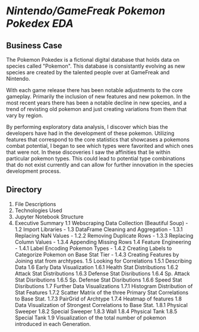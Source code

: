 

# *Nintendo/GameFreak Pokemon Pokedex EDA*

## Business Case 

The Pokemon Pokedex is a fictional digital database that holds data on species called "Pokemon".
This database is consistantly evolving as new species are created by the talented people over at GameFreak and Nintendo.

With each game release there has been notable adjustments to the core gameplay. Primarily the inclusion of new features and new pokemon. In the most recent years there has been a notable decline in new species, and a trend of revisting old pokemon and just creating variations from them that vary by region.

By performing exploratory data analysis, I discover which bias the developers have had in the development of these pokemon. Utilizing features that correspond to the core statistics that showcases a pokemons combat potential, I began to see which types were favorited and which ones that were not. In these discoveries I saw the affinities that lie within particular pokemon types. This could lead to potential type combinations that do not exist currently and can allow for further innovation in the species development process.

## Directory

1. File Descriptions
2. Technologies Used
3. Jupyter Notebook Structure
4. Executive Summary
    1.1 Webscraping Data Collection (Beautiful Soup)
       - 1.2 Import Libraries
       - 1.3 DataFrame Cleaning and Aggregation
           - 1.3.1 Replacing NaN Values
           - 1.2.2 Removing Duplicate Rows
           - 1.3.3 Replacing Column Values
           - 1.3.4 Appending Missing Rows
        1.4 Feature Engineering
           - 1.4.1 Label Encoding Pokemon Types
           - 1.4.2 Creating Labels to Categorize Pokemon on Base Stat Tier
           - 1.4.3 Creating Features by Joining stat from archtypes.
        1.5 Looking for Correlations
            1.5.1 Describing Data
        1.6 Early Data Visualization
            1.6.1 Health Stat Distributions
            1.6.2 Attack Stat Distributions
            1.6.3 Defense Stat Disributions
            1.6.4 Sp. Attack Stat Disributions
            1.6.5 Sp. Defense Stat Disributions
            1.6.6 Speed Stat Disributions
        1.7 Further Data Visualizations
            1.7.1 Histogram Distribution of Stat Features
            1.7.2 Scatter Matrix of the three Primary Stat Correlations to Base Stat.
            1.7.3 PairGrid of Archtype 
            1.7.4 Heatmap of features
        1.8 Data Visualization of Strongest Correlations to Base Stat.
            1.8.1 Physical Sweeper
            1.8.2 Special Sweeper
            1.8.3 Wall
            1.8.4 Physical Tank
            1.8.5 Special Tank
        1.9 Visualization of the total number of pokemon introduced in each Generation.





